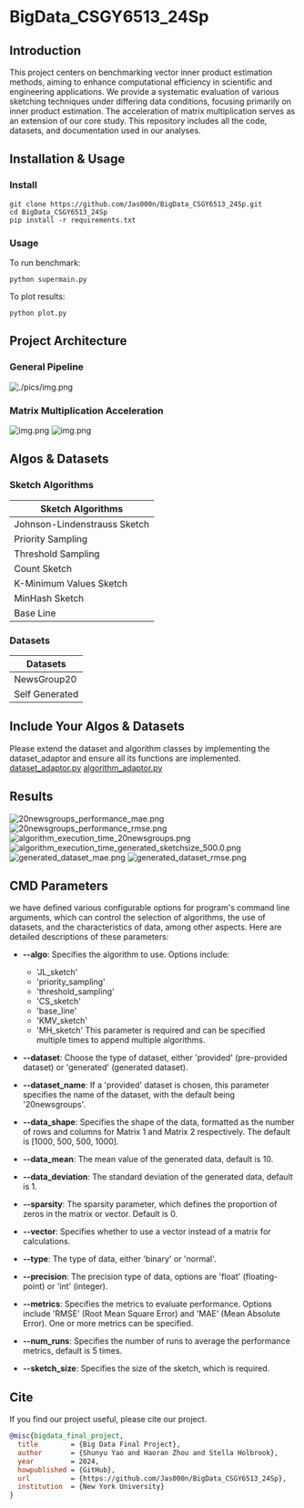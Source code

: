 # BigData_CSGY6513_24Sp
## Introduction
This project centers on benchmarking vector inner product estimation methods, aiming to enhance computational efficiency in scientific and engineering applications. We provide a systematic evaluation of various sketching techniques under differing data conditions, focusing primarily on inner product estimation. The acceleration of matrix multiplication serves as an extension of our core study. This repository includes all the code, datasets, and documentation used in our analyses.

## Installation & Usage
### Install 
```shell
git clone https://github.com/Jas000n/BigData_CSGY6513_24Sp.git
cd BigData_CSGY6513_24Sp
pip install -r requirements.txt 
```
### Usage
To run benchmark:
```shell
python supermain.py
```
To plot results:
```shell
python plot.py
```
## Project Architecture
### General Pipeline
![./pics/img.png](./pics/img.png)
### Matrix Multiplication Acceleration
![img.png](./pics/img2.png)
![img.png](./pics/img3.png)
## Algos & Datasets
### Sketch Algorithms
| Sketch Algorithms                      |
|-----------------------|
| Johnson-Lindenstrauss Sketch | 
| Priority Sampling     | 
| Threshold Sampling    |
 | Count Sketch          |
| K-Minimum Values Sketch |
| MinHash Sketch        |
| Base Line             |
### Datasets
| Datasets |
|--| 
| NewsGroup20|
|Self Generated|
## Include Your Algos & Datasets
Please extend the dataset and algorithm classes by implementing the dataset_adaptor and ensure all its functions are implemented.
[dataset_adaptor.py](datasets%2Fdataset_adaptor.py)
[algorithm_adaptor.py](algorithms%2Falgorithm_adaptor.py)

## Results
![20newsgroups_performance_mae.png](plot/20newsgroups_performance_mae.png)
![20newsgroups_performance_rmse.png](plot/20newsgroups_performance_rmse.png)
![algorithm_execution_time_20newsgroups.png](plot/algorithm_execution_time_20newsgroups.png)
![algorithm_execution_time_generated_sketchsize_500.0.png](plot/algorithm_execution_time_generated_sketchsize_500.0.png)
![generated_dataset_mae.png](plot/generated_dataset_mae.png)
![generated_dataset_rmse.png](plot/generated_dataset_rmse.png)
## CMD Parameters
we have defined various configurable options for program's command line arguments, which can control the selection of algorithms, the use of datasets, and the characteristics of data, among other aspects. Here are detailed descriptions of these parameters:

- **--algo**: Specifies the algorithm to use. Options include:
  - 'JL_sketch'
  - 'priority_sampling'
  - 'threshold_sampling'
  - 'CS_sketch'
  - 'base_line'
  - 'KMV_sketch'
  - 'MH_sketch'
  This parameter is required and can be specified multiple times to append multiple algorithms.

- **--dataset**: Choose the type of dataset, either 'provided' (pre-provided dataset) or 'generated' (generated dataset).

- **--dataset_name**: If a 'provided' dataset is chosen, this parameter specifies the name of the dataset, with the default being '20newsgroups'.

- **--data_shape**: Specifies the shape of the data, formatted as the number of rows and columns for Matrix 1 and Matrix 2 respectively. The default is [1000, 500, 500, 1000].

- **--data_mean**: The mean value of the generated data, default is 10.

- **--data_deviation**: The standard deviation of the generated data, default is 1.

- **--sparsity**: The sparsity parameter, which defines the proportion of zeros in the matrix or vector. Default is 0.

- **--vector**: Specifies whether to use a vector instead of a matrix for calculations.

- **--type**: The type of data, either 'binary' or 'normal'.

- **--precision**: The precision type of data, options are 'float' (floating-point) or 'int' (integer).

- **--metrics**: Specifies the metrics to evaluate performance. Options include 'RMSE' (Root Mean Square Error) and 'MAE' (Mean Absolute Error). One or more metrics can be specified.

- **--num_runs**: Specifies the number of runs to average the performance metrics, default is 5 times.

- **--sketch_size**: Specifies the size of the sketch, which is required.

## Cite
If you find our project useful, please cite our project.
```bibtex
@misc{bigdata_final_project,
  title        = {Big Data Final Project},
  author       = {Shunyu Yao and Haoran Zhou and Stella Holbrook},
  year         = 2024,
  howpublished = {GitHub},
  url          = {https://github.com/Jas000n/BigData_CSGY6513_24Sp},
  institution  = {New York University}
}

```
